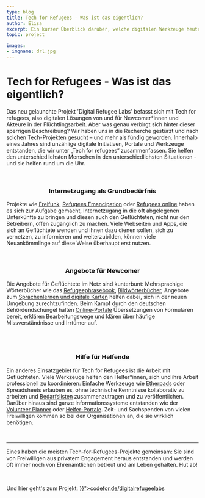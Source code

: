 ```yaml
---
type: blog
title: Tech for Refugees - Was ist das eigentlich?
author: Elisa
excerpt: Ein kurzer Überblick darüber, welche digitalen Werkzeuge heute rund um Geflüchtete und die Arbeit mit ihnen zum Einsatz kommen
topic: project

images:
- imgname: drl.jpg
---
```


# Tech for Refugees - Was ist das eigentlich?

<p>Das neu gelaunchte Projekt 'Digital Refugee Labs' befasst sich mit Tech for refugees, also digitalen Lösungen von und für Newcomer*innen und Akteure in der Flüchtlingsarbeit. Aber was genau verbirgt sich hinter dieser sperrigen Beschreibung? Wir haben uns in die Recherche gestürzt und nach solchen Tech-Projekten gesucht – und mehr als fündig geworden. Innerhalb eines Jahres sind unzählige digitale Initiativen, Portale und Werkzeuge entstanden, die wir unter „Tech for refugees“ zusammenfassen. Sie helfen den unterschiedlichsten Menschen in den unterschiedlichsten Situationen - und sie helfen rund um die Uhr.</p>
<br>

<h3 style="text-align: center">Internetzugang als Grundbedürfnis</h3>

<p>Projekte wie <a href="https://freifunk.net">Freifunk</a>, <a href="http://www.refugeesemancipation.com">Refugees Emancipation</a> oder <a href="http://www.refugees-online.de">Refugees online</a> haben es sich zur Aufgabe gemacht, Internetzugang in die oft abgelegenen Unterkünfte zu bringen und diesen auch den Geflüchteten, nicht nur den Betreibern, offen zugänglich zu machen. Viele Webseiten und Apps, die sich an Geflüchtete wenden und ihnen dazu dienen sollen, sich zu vernetzen, zu informieren und weiterzubilden, können viele Neuankömmlinge auf diese Weise überhaupt erst nutzen.
</p>
<br>

<h3 style="text-align: center">Angebote für Newcomer</h3>

<p>Die Angebote für Geflüchtete im Netz sind kunterbunt: Mehrsprachige Wörterbücher wie das <a href="http://www.refugeephrasebook.de">Refugeephrasebook</a>, <a href="http://icoonforrefugees.com">Bildwörterbücher</a>, Angebote zum <a href="https://www.ankommenapp.de">Sprachenlernen und <a href="https://afeefa.de">digitale Karten</a> helfen dabei, sich in der neuen Umgebung zurechtzufinden. Beim Kampf durch den deutschen Behördendschungel halten <a href="http://www.kub-berlin.org/formularprojekt/de/">Online-Portale</a> Übersetzungen von Formularen bereit, erklären Bearbeitungswege und klären über häufige Missverständnisse und Irrtümer auf.
</p>
<br>
<br>

<h3 style="text-align: center">Hilfe für Helfende</h3>

<p>Ein anderes Einsatzgebiet für Tech for Refugees ist die Arbeit mit Geflüchteten. Viele Werkzeuge helfen den Helfer*innen, sich und ihre Arbeit professionell zu koordinieren:
Einfache Werkzeuge wie <a href="http://etherpad.org">Etherpads</a> oder Spreadsheets erlauben es, ohne technische Kenntnisse kollaborativ zu arbeiten und <a href="http://moabit-hilft.com/bedarfsliste">Bedarfslisten</a> zusammenzutragen und zu veröffentlichen. Darüber hinaus sind ganze Informationssysteme entstanden wie der <a href="https://volunteer-planner.org">Volunteer Planner</a> oder <a href="https://lichtenberg.schnell-helfen.de">Helfer-Portale</a>. Zeit- und Sachspenden von vielen Freiwilligen kommen so bei den Organisationen an, die sie wirklich benötigen.</p>
<br>
<hr>

<p>Eines haben die meisten Tech-for-Refugees-Projekte gemeinsam: Sie sind von Freiwilligen aus privatem Engagement heraus entstanden und werden oft immer noch von Ehrenamtlichen betreut und am Leben gehalten. Hut ab!</p>
<br>
<p>Und hier geht's zum Projekt: <a href="{{< ref "/blog/2016-04-12-digital-refugee-labs" >}}">codefor.de/digitalrefugeelabs</a></p>
